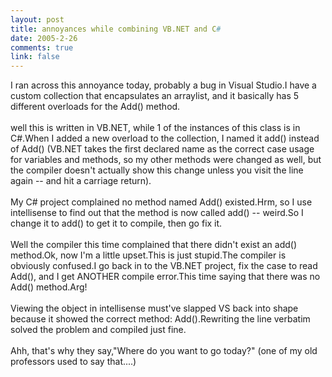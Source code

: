 ```yaml
--- 
layout: post
title: annoyances while combining VB.NET and C#
date: 2005-2-26
comments: true
link: false
---
```

<div style="clear:both;"></div>I ran across this annoyance today, probably a bug in Visual Studio.I have a custom collection that encapsulates an arraylist, and it basically has 5 different overloads for the Add() method.<br /><br />well this is written in VB.NET, while 1 of the instances of this class is in C#.When I added a new overload to the collection, I named it add() instead of Add() (VB.NET takes the first declared name as the correct case usage for variables and methods, so my other methods were changed as well, but the compiler doesn't actually show this change unless you visit the line again -- and hit a carriage return). <br /><br />My C# project complained no method named Add() existed.Hrm, so I use intellisense to find out that the method is now called add() -- weird.So I change it to add() to get it to compile, then go fix it.<br /><br />Well the compiler this time complained that there didn't exist an add() method.Ok, now I'm a little upset.This is just stupid.The compiler is obviously confused.I go back in to the VB.NET project, fix the case to read Add(), and I get ANOTHER compile error.This time saying that there was no Add() method.Arg!<br /><br />Viewing the object in intellisense must've slapped VS back into shape because it showed the correct method: Add().Rewriting the line verbatim solved the problem and compiled just fine.<br /><br />Ahh, that's why they say,"Where do you want to go today?" (one of my old professors used to say that....)<div style="clear:both; padding-bottom: 0.25em;"></div>
